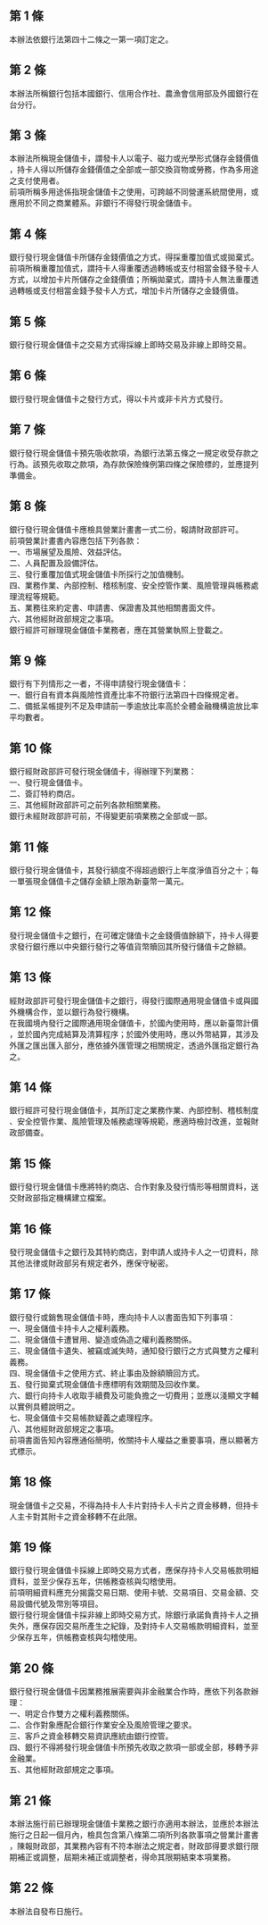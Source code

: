 第 1 條
-------
本辦法依銀行法第四十二條之一第一項訂定之。

第 2 條
-------
本辦法所稱銀行包括本國銀行、信用合作社、農漁會信用部及外國銀行在  
台分行。

第 3 條
-------
本辦法所稱現金儲值卡，謂發卡人以電子、磁力或光學形式儲存金錢價值  
，持卡人得以所儲存金錢價值之全部或一部交換貨物或勞務，作為多用途  
之支付使用者。  
前項所稱多用途係指現金儲值卡之使用，可跨越不同營運系統間使用，或  
應用於不同之商業體系。非銀行不得發行現金儲值卡。

第 4 條
-------
銀行發行現金儲值卡所儲存金錢價值之方式，得採重覆加值式或拋棄式。  
前項所稱重覆加值式，謂持卡人得重覆透過轉帳或支付相當金錢予發卡人  
方式，以增加卡片所儲存之金錢價值；所稱拋棄式，謂持卡人無法重覆透  
過轉帳或支付相當金錢予發卡人方式，增加卡片所儲存之金錢價值。

第 5 條
-------
銀行發行現金儲值卡之交易方式得採線上即時交易及非線上即時交易。

第 6 條
-------
銀行發行現金儲值卡之發行方式，得以卡片或非卡片方式發行。

第 7 條
-------
銀行發行現金儲值卡預先吸收款項，為銀行法第五條之一規定收受存款之  
行為。該預先收取之款項，為存款保險條例第四條之保險標的，並應提列  
準備金。

第 8 條
-------
銀行發行現金儲值卡應檢具營業計畫書一式二份，報請財政部許可。  
前項營業計畫書內容應包括下列各款：  
一、市場展望及風險、效益評估。  
二、人員配置及設備評估。  
三、發行重覆加值式現金儲值卡所採行之加值機制。  
四、業務作業、內部控制、稽核制度、安全控管作業、風險管理與帳務處  
    理流程等規範。  
五、業務往來約定書、申請書、保證書及其他相關書面文件。  
六、其他經財政部規定之事項。  
銀行經許可辦理現金儲值卡業務者，應在其營業執照上登載之。

第 9 條
-------
銀行有下列情形之一者，不得申請發行現金儲值卡：  
一、銀行自有資本與風險性資產比率不符銀行法第四十四條規定者。  
二、備抵呆帳提列不足及申請前一季逾放比率高於全體金融機構逾放比率  
    平均數者。

第 10 條
--------
銀行經財政部許可發行現金儲值卡，得辦理下列業務：  
一、發行現金儲值卡。  
二、簽訂特約商店。  
三、其他經財政部許可之前列各款相關業務。  
銀行未經財政部許可前，不得變更前項業務之全部或一部。

第 11 條
--------
銀行發行現金儲值卡，其發行額度不得超過銀行上年度淨值百分之十；每  
一單張現金儲值卡之儲存金額上限為新臺幣一萬元。

第 12 條
--------
發行現金儲值卡之銀行，在可確定儲值卡之金錢價值餘額下，持卡人得要  
求發行銀行應以中央銀行發行之等值貨幣贖回其所發行儲值卡之餘額。

第 13 條
--------
經財政部許可發行現金儲值卡之銀行，得發行國際通用現金儲值卡或與國  
外機構合作，並以銀行為發行機構。  
在我國境內發行之國際通用現金儲值卡，於國內使用時，應以新臺幣計價  
，並於國內完成結算及清算程序；於國外使用時，應以外幣結算，其涉及  
外匯之匯出匯入部分，應依據外匯管理之相關規定，透過外匯指定銀行為  
之。

第 14 條
--------
銀行經許可發行現金儲值卡，其所訂定之業務作業、內部控制、稽核制度  
、安全控管作業、風險管理及帳務處理等規範，應適時檢討改進，並報財  
政部備查。

第 15 條
--------
銀行發行現金儲值卡應將特約商店、合作對象及發行情形等相關資料，送  
交財政部指定機構建立檔案。

第 16 條
--------
發行現金儲值卡之銀行及其特約商店，對申請人或持卡人之一切資料，除  
其他法律或財政部另有規定者外，應保守秘密。

第 17 條
--------
銀行發行或銷售現金儲值卡時，應向持卡人以書面告知下列事項：  
一、現金儲值卡持卡人之權利義務。  
二、現金儲值卡遭冒用、變造或偽造之權利義務關係。  
三、現金儲值卡遺失、被竊或滅失時，通知發行銀行之方式與雙方之權利  
    義務。  
四、現金儲值卡之使用方式、終止事由及餘額贖回方式。  
五、發行拋棄式現金儲值卡應標明有效期間及回收作業。  
六、銀行向持卡人收取手續費及可能負擔之一切費用；並應以淺顯文字輔  
    以實例具體說明之。  
七、現金儲值卡交易帳款疑義之處理程序。  
八、其他經財政部規定之事項。  
前項書面告知內容應通俗簡明，攸關持卡人權益之重要事項，應以顯著方  
式標示。

第 18 條
--------
現金儲值卡之交易，不得為持卡人卡片對持卡人卡片之資金移轉，但持卡  
人主卡對其附卡之資金移轉不在此限。

第 19 條
--------
銀行發行現金儲值卡採線上即時交易方式者，應保存持卡人交易帳款明細  
資料，並至少保存五年，供帳務查核與勾稽使用。  
前項明細資料應充分揭露交易日期、使用卡號、交易項目、交易金額、交  
易設備代號及幣別等項目。  
銀行發行現金儲值卡採非線上即時交易方式，除銀行承諾負責持卡人之損  
失外，應保存因交易所產生之紀錄，及對持卡人交易帳款明細資料，並至  
少保存五年，供帳務查核與勾稽使用。

第 20 條
--------
銀行發行現金儲值卡因業務推展需要與非金融業合作時，應依下列各款辦  
理：  
一、明定合作雙方之權利義務關係。  
二、合作對象應配合銀行作業安全及風險管理之要求。  
三、客戶之資金移轉交易資訊應統由銀行控管。  
四、銀行不得將發行現金儲值卡所預先收取之款項一部或全部，移轉予非  
    金融業。  
五、其他經財政部規定之事項。

第 21 條
--------
本辦法施行前已辦理現金儲值卡業務之銀行亦適用本辦法，並應於本辦法  
施行之日起一個月內，檢具包含第八條第二項所列各款事項之營業計畫書  
，陳報財政部，其業務內容有不符本辦法之規定者，財政部得要求銀行限  
期補正或調整，屆期未補正或調整者，得命其限期結束本項業務。

第 22 條
--------
本辦法自發布日施行。

